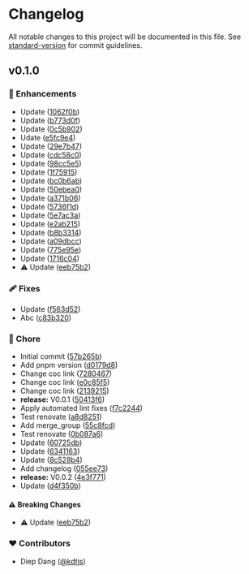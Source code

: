 # Changelog

All notable changes to this project will be documented in this file.
See [standard-version](https://github.com/conventional-changelog/standard-version) for commit guidelines.

## v0.1.0


### 🚀 Enhancements

- Update ([1062f0b](https://github.com/kdtjs/test-starter-pj/commit/1062f0b))
- Update ([b773d0f](https://github.com/kdtjs/test-starter-pj/commit/b773d0f))
- Update ([0c5b902](https://github.com/kdtjs/test-starter-pj/commit/0c5b902))
- Udate ([e5fc9e4](https://github.com/kdtjs/test-starter-pj/commit/e5fc9e4))
- Update ([29e7b47](https://github.com/kdtjs/test-starter-pj/commit/29e7b47))
- Update ([cdc58c0](https://github.com/kdtjs/test-starter-pj/commit/cdc58c0))
- Update ([98cc5e5](https://github.com/kdtjs/test-starter-pj/commit/98cc5e5))
- Update ([1f75915](https://github.com/kdtjs/test-starter-pj/commit/1f75915))
- Update ([bc0b6ab](https://github.com/kdtjs/test-starter-pj/commit/bc0b6ab))
- Update ([50ebea0](https://github.com/kdtjs/test-starter-pj/commit/50ebea0))
- Update ([a371b06](https://github.com/kdtjs/test-starter-pj/commit/a371b06))
- Update ([5736f1d](https://github.com/kdtjs/test-starter-pj/commit/5736f1d))
- Update ([5e7ac3a](https://github.com/kdtjs/test-starter-pj/commit/5e7ac3a))
- Update ([e2ab215](https://github.com/kdtjs/test-starter-pj/commit/e2ab215))
- Update ([b8b3314](https://github.com/kdtjs/test-starter-pj/commit/b8b3314))
- Update ([a09dbcc](https://github.com/kdtjs/test-starter-pj/commit/a09dbcc))
- Update ([775e95e](https://github.com/kdtjs/test-starter-pj/commit/775e95e))
- Update ([1716c04](https://github.com/kdtjs/test-starter-pj/commit/1716c04))
- ⚠️  Update ([eeb75b2](https://github.com/kdtjs/test-starter-pj/commit/eeb75b2))

### 🩹 Fixes

- Update ([f563d52](https://github.com/kdtjs/test-starter-pj/commit/f563d52))
- Abc ([c83b320](https://github.com/kdtjs/test-starter-pj/commit/c83b320))

### 🏡 Chore

- Initial commit ([57b265b](https://github.com/kdtjs/test-starter-pj/commit/57b265b))
- Add pnpm version ([d0179d8](https://github.com/kdtjs/test-starter-pj/commit/d0179d8))
- Change coc link ([7280467](https://github.com/kdtjs/test-starter-pj/commit/7280467))
- Change coc link ([e0c85f5](https://github.com/kdtjs/test-starter-pj/commit/e0c85f5))
- Change coc link ([2139215](https://github.com/kdtjs/test-starter-pj/commit/2139215))
- **release:** V0.0.1 ([50413f6](https://github.com/kdtjs/test-starter-pj/commit/50413f6))
- Apply automated lint fixes ([f7c2244](https://github.com/kdtjs/test-starter-pj/commit/f7c2244))
- Test renovate ([a8d8251](https://github.com/kdtjs/test-starter-pj/commit/a8d8251))
- Add merge_group ([55c8fcd](https://github.com/kdtjs/test-starter-pj/commit/55c8fcd))
- Test renovate ([0b087a6](https://github.com/kdtjs/test-starter-pj/commit/0b087a6))
- Update ([60725db](https://github.com/kdtjs/test-starter-pj/commit/60725db))
- Update ([6341163](https://github.com/kdtjs/test-starter-pj/commit/6341163))
- Update ([8c528b4](https://github.com/kdtjs/test-starter-pj/commit/8c528b4))
- Add changelog ([055ee73](https://github.com/kdtjs/test-starter-pj/commit/055ee73))
- **release:** V0.0.2 ([4e3f771](https://github.com/kdtjs/test-starter-pj/commit/4e3f771))
- Update ([d4f350b](https://github.com/kdtjs/test-starter-pj/commit/d4f350b))

#### ⚠️ Breaking Changes

- ⚠️  Update ([eeb75b2](https://github.com/kdtjs/test-starter-pj/commit/eeb75b2))

### ❤️ Contributors

- Diep Dang ([@kdtjs](http://github.com/kdtjs))

